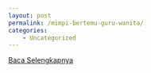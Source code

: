 ```yaml
---
layout: post
permalink: /mimpi-bertemu-guru-wanita/
categories:
    - Uncategorized
---
```


[Baca Selengkapnya](/01)